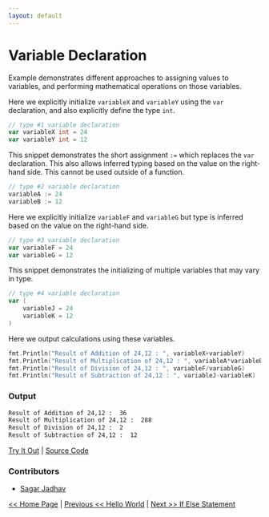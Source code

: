 ```yaml
---
layout: default
---
```


# Variable Declaration

Example demonstrates different approaches to assigning values to variables, and performing mathematical operations on those variables.

Here we explicitly initialize `variableX` and `variableY` using the `var` declaration, and also explicitly define the type `int`.
```go
// type #1 variable declaration
var variableX int = 24
var variableY int = 12
```

This snippet demonstrates the short assignment `:=` which replaces the `var` declaration. This also allows inferred typing based on the value on the right-hand side. This cannot be used outside of a function.

```go
// type #2 variable declaration
variableA := 24
variableB := 12
```

Here we explicitly initialize `variableF` and `variableG` but type is inferred based on the value on the right-hand side.

```go
// type #3 variable declaration
var variableF = 24
var variableG = 12
```
This snippet demonstrates the initializing of multiple variables that may vary in type. 

```go
// type #4 variable declaration
var (
	variableJ = 24
	variableK = 12
)
```

Here we output calculations using these variables.

```go
fmt.Println("Result of Addition of 24,12 : ", variableX+variableY)
fmt.Println("Result of Multiplication of 24,12 : ", variableA*variableB)
fmt.Println("Result of Division of 24,12 : ", variableF/variableG)
fmt.Println("Result of Subtraction of 24,12 : ", variableJ-variableK)
```
### Output

```bash
Result of Addition of 24,12 :  36
Result of Multiplication of 24,12 :  288
Result of Division of 24,12 :  2
Result of Subtraction of 24,12 :  12
```

<a href='https://play.golang.org/p/2G-7fk-qIMf' target='_blank'>Try It Out</a> | <a href='https://github.com/sagar-jadhav/go-examples/blob/master/src/simple-calculator.go' target='_blank'>Source Code</a>

### Contributors
- <a href='https://github.com/sagar-jadhav' target='_blank'>Sagar Jadhav</a>

[<< Home Page](./) | [Previous << Hello World](./hello-world.html) | [Next >> If Else Statement](./if-elseif-else.html)
